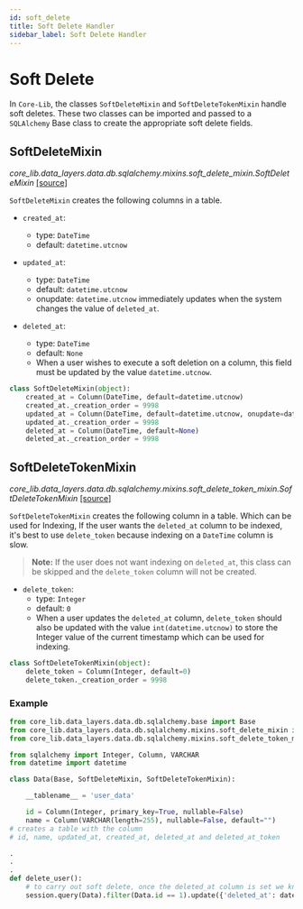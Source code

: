 ```yaml
---
id: soft_delete
title: Soft Delete Handler
sidebar_label: Soft Delete Handler
---
```


# Soft Delete
In `Core-Lib`, the classes `SoftDeleteMixin` and `SoftDeleteTokenMixin` handle soft deletes. These two classes can be imported 
and passed to a `SQLAlchemy` Base class to create the appropriate soft delete fields.

## SoftDeleteMixin

*core_lib.data_layers.data.db.sqlalchemy.mixins.soft_delete_mixin.SoftDeleteMixin* [[source]](https://github.com/shay-te/core-lib/blob/master/core_lib/data_layers/data/db/sqlalchemy/mixins/soft_delete_mixin.py#L6)

`SoftDeleteMixin` creates the following columns in a table.
- `created_at`:
  - type: `DateTime`
  - default: `datetime.utcnow`


- `updated_at`:
  - type: `DateTime`
  - default: `datetime.utcnow`
  - onupdate: `datetime.utcnow` immediately updates when the system changes the value of `deleted_at`.


- `deleted_at`:
  - type: `DateTime`
  - default: `None`
  - When a user wishes to execute a soft deletion on a column, this field must be updated by the value `datetime.utcnow`.

```python
class SoftDeleteMixin(object):
    created_at = Column(DateTime, default=datetime.utcnow)
    created_at._creation_order = 9998
    updated_at = Column(DateTime, default=datetime.utcnow, onupdate=datetime.utcnow)
    updated_at._creation_order = 9998
    deleted_at = Column(DateTime, default=None)
    deleted_at._creation_order = 9998
```


## SoftDeleteTokenMixin

*core_lib.data_layers.data.db.sqlalchemy.mixins.soft_delete_token_mixin.SoftDeleteTokenMixin* [[source]](https://github.com/shay-te/core-lib/blob/master/core_lib/data_layers/data/db/sqlalchemy/mixins/soft_delete_token_mixin.py#L4)

`SoftDeleteTokenMixin` creates the following column in a table. Which can be used for Indexing, If the user wants the 
`deleted_at` column to be indexed, it's best to use `delete_token` because indexing on a `DateTime` column is slow.
>**Note:** If the user does not want indexing on `deleted_at`, this class can be skipped and the `delete_token` column will not be created. 
- `delete_token`:
  - type: `Integer`
  - default: `0`
  - When a user updates the `deleted_at` column, `delete_token` should also be updated with the value `int(datetime.utcnow)`
  to store the Integer value of the current timestamp which can be used for indexing.

```python
class SoftDeleteTokenMixin(object):
    delete_token = Column(Integer, default=0)
    delete_token._creation_order = 9998
```


### Example
```python
from core_lib.data_layers.data.db.sqlalchemy.base import Base
from core_lib.data_layers.data.db.sqlalchemy.mixins.soft_delete_mixin import SoftDeleteMixin
from core_lib.data_layers.data.db.sqlalchemy.mixins.soft_delete_token_mixin import SoftDeleteTokenMixin

from sqlalchemy import Integer, Column, VARCHAR
from datetime import datetime

class Data(Base, SoftDeleteMixin, SoftDeleteTokenMixin):

    __tablename__ = 'user_data'

    id = Column(Integer, primary_key=True, nullable=False)
    name = Column(VARCHAR(length=255), nullable=False, default="")
# creates a table with the column
# id, name, updated_at, created_at, deleted_at and deleted_at_token

.
.
.
def delete_user():
    # to carry out soft delete, once the deleted_at column is set we know the value is deleted from client side.
    session.query(Data).filter(Data.id == 1).update({'deleted_at': datetime.utcnow(), 'deleted_at_token':  int(datetime.utcnow().timestamp())})

```